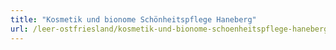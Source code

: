 ```yaml
---
title: "Kosmetik und bionome Schönheitspflege Haneberg"
url: /leer-ostfriesland/kosmetik-und-bionome-schoenheitspflege-haneberg/
---
```

